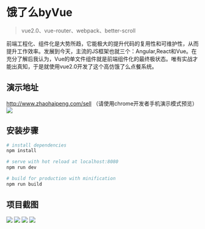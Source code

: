 
# 饿了么byVue

>vue2.0、vue-router、webpack、better-scroll

前端工程化、组件化是大势所趋，它能极大的提升代码的复用性和可维护性，从而提升工作效率。发展到今天，主流的JS框架也就三个：Angular,React和Vue。在充分了解后我认为，Vue的单文件组件就是前端组件化的最终极状态。唯有实战才能出真知，于是就使用vue2.0开发了这个高仿饿了么点餐系统。

## 演示地址
http://www.zhaohaipeng.com/sell （请使用chrome开发者手机演示模式预览）
<img src="http://www.zhaohaipeng.com/sell/static/img/sellbyvue.jpg">
## 安装步骤

``` bash
# install dependencies
npm install

# serve with hot reload at localhost:8080
npm run dev

# build for production with minification
npm run build
```
## 项目截图
<img src="http://www.zhaohaipeng.com/sell/static/img/sell-index.jpg">
<img src="http://www.zhaohaipeng.com/sell/static/img/sell-rating.jpg">
<img src="http://www.zhaohaipeng.com/sell/static/img/sell-seller.jpg">
<img src="http://www.zhaohaipeng.com/sell/static/img/sell-detail.jpg">
